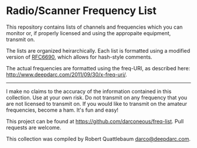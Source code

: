 Radio/Scanner Frequency List
============================

This repository contains lists of channels and frequencies which you
can monitor or, if properly licensed and using the appropaite
equipment, transmit on.

The lists are organized heirarchically. Each list is formatted using a
modified version of [RFC6690](http://tools.ietf.org/html/rfc6690), which
allows for hash-style comments.

The actual frequencies are formatted using the freq-URI, as described
here: <http://www.deepdarc.com/2011/09/30/x-freq-uri/>.

----

I make no claims to the accuracy of the information contained in this
collection. Use at your own risk. Do not transmit on any frequency
that you are not licensed to transmit on. If you would like to transmit
on the amateur frequencies, become a ham. It's fun and easy!

This project can be found at <https://github.com/darconeous/freq-list>.
Pull requests are welcome.

This collection was compiled by Robert Quattlebaum <darco@deepdarc.com>.
